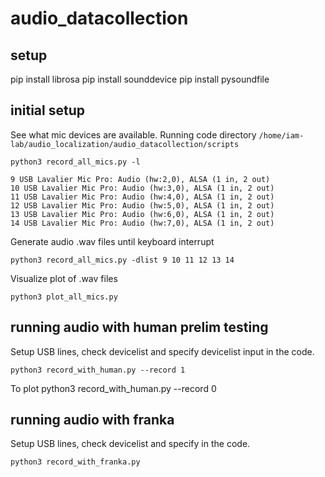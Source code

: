# audio_datacollection

## setup
pip install librosa
pip install sounddevice
pip install pysoundfile

## initial setup
See what mic devices are available. Running code directory `/home/iam-lab/audio_localization/audio_datacollection/scripts`

```
python3 record_all_mics.py -l
```

```
9 USB Lavalier Mic Pro: Audio (hw:2,0), ALSA (1 in, 2 out)
10 USB Lavalier Mic Pro: Audio (hw:3,0), ALSA (1 in, 2 out)
11 USB Lavalier Mic Pro: Audio (hw:4,0), ALSA (1 in, 2 out)
12 USB Lavalier Mic Pro: Audio (hw:5,0), ALSA (1 in, 2 out)
13 USB Lavalier Mic Pro: Audio (hw:6,0), ALSA (1 in, 2 out)
14 USB Lavalier Mic Pro: Audio (hw:7,0), ALSA (1 in, 2 out)
```

Generate audio .wav files until keyboard interrupt
```
python3 record_all_mics.py -dlist 9 10 11 12 13 14
```

Visualize plot of .wav files
```
python3 plot_all_mics.py
```

## running audio with human prelim testing
Setup USB lines, check devicelist and specify devicelist input in the code. 
```
python3 record_with_human.py --record 1
```

To plot
python3 record_with_human.py --record 0



## running audio with franka
Setup USB lines, check devicelist and specify in the code. 
```
python3 record_with_franka.py 
```